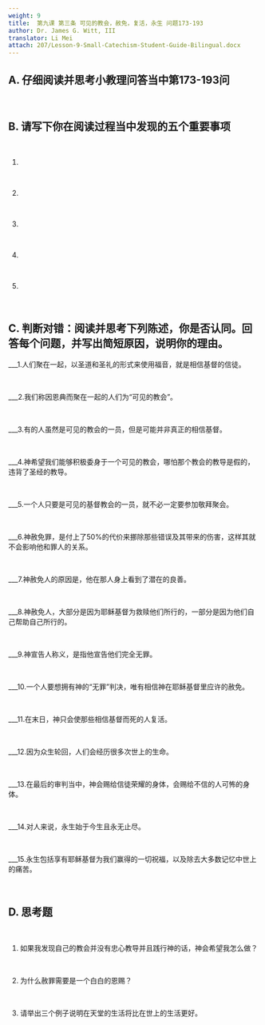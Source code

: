 ```yaml
---
weight: 9
title:  第九课 第三条 可见的教会，赦免，复活，永生 问题173-193
author: Dr. James G. Witt, III
translator: Li Mei
attach: 207/Lesson-9-Small-Catechism-Student-Guide-Bilingual.docx
---
```

## A. 仔细阅读并思考小教理问答当中第173-193问

 &nbsp;

## B. 请写下你在阅读过程当中发现的五个重要事项

 &nbsp;

   1.

 &nbsp;

   2.

 &nbsp;

   3.

 &nbsp;

   4.

 &nbsp;

   5.

 &nbsp;

## C. 判断对错：阅读并思考下列陈述，你是否认同。回答每个问题，并写出简短原因，说明你的理由。

___1.人们聚在一起，以圣道和圣礼的形式来使用福音，就是相信基督的信徒。

 &nbsp;

___2.我们称因恩典而聚在一起的人们为“可见的教会”。

 &nbsp;

___3.有的人虽然是可见的教会的一员，但是可能并非真正的相信基督。

 &nbsp;

___4.神希望我们能够积极委身于一个可见的教会，哪怕那个教会的教导是假的，违背了圣经的教导。

 &nbsp;

___5.一个人只要是可见的基督教会的一员，就不必一定要参加敬拜聚会。

 &nbsp;

___6.神赦免罪，是付上了50%的代价来挪除那些错误及其带来的伤害，这样其就不会影响他和罪人的关系。

 &nbsp;

___7.神赦免人的原因是，他在那人身上看到了潜在的良善。

 &nbsp;

___8.神赦免人，大部分是因为耶稣基督为救赎他们所行的，一部分是因为他们自己帮助自己所行的。

 &nbsp;

___9.神宣告人称义，是指他宣告他们完全无罪。

 &nbsp;

___10.一个人要想拥有神的“无罪”判决，唯有相信神在耶稣基督里应许的赦免。

 &nbsp;

___11.在末日，神只会使那些相信基督而死的人复活。

 &nbsp;

___12.因为众生轮回，人们会经历很多次世上的生命。

 &nbsp;

___13.在最后的审判当中，神会赐给信徒荣耀的身体，会赐给不信的人可怖的身体。

 &nbsp;

___14.对人来说，永生始于今生且永无止尽。

 &nbsp;

___15.永生包括享有耶稣基督为我们赢得的一切祝福，以及除去大多数记忆中世上的痛苦。

 &nbsp;

## D. 思考题

 &nbsp;

1. 如果我发现自己的教会并没有忠心教导并且践行神的话，神会希望我怎么做？

 &nbsp;

2. 为什么赦罪需要是一个白白的恩赐？

 &nbsp;

3. 请举出三个例子说明在天堂的生活将比在世上的生活更好。

 &nbsp;